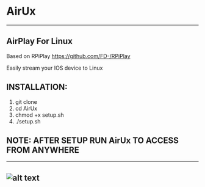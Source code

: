 # AirUx

-----------------------------------------------------------------------------------------------------------------------------
## AirPlay For Linux

 Based on RPiPlay https://github.com/FD-/RPiPlay

 Easily stream your IOS device to Linux
## INSTALLATION:
1. git clone 
2. cd AirUx
3. chmod +x setup.sh
4. ./setup.sh
## NOTE: AFTER SETUP RUN AirUx TO ACCESS FROM ANYWHERE
-----------------------------------------------------------------------------------------------------------------------------








## ![alt text](https://raw.githubusercontent.com/init1lham/AirUx/main/screenshot.png)
